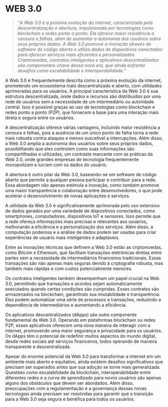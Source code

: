 # WEB 3.0

>"*A Web 3.0 é a próxima evolução da internet, caracterizada pela descentralização e abertura, impulsionada por tecnologias como blockchain e redes ponto a ponto. Ela oferece maior resistência a censura e falhas, além de aumentar a autonomia dos usuários sobre seus próprios dados. A Web 3.0 promove a inovação através de software de código aberto e utiliza dados de dispositivos conectados para oferecer serviços mais eficientes e personalizados. Criptomoedas, contratos inteligentes e aplicativos descentralizados são componentes-chave dessa nova era, que ainda enfrenta desafios como escalabilidade e interoperabilidade.*"

A Web 3.0 é frequentemente descrita como a próxima evolução da internet, prometendo um ecossistema mais descentralizado e aberto, com utilidades aprimoradas para os usuários. A principal característica da Web 3.0 é sua estrutura descentralizada, onde dados e recursos são distribuídos por uma rede de usuários sem a necessidade de um intermediário ou autoridade central. Isso é possível graças ao uso de tecnologias como blockchain e redes ponto a ponto (P2P), que fornecem a base para uma interação mais direta e segura entre os usuários.

A descentralização oferece várias vantagens, incluindo maior resistência a censura e falhas, pois a ausência de um único ponto de falha torna a rede mais robusta contra ataques e menos suscetível a interrupções. Além disso, a Web 3.0 amplia a autonomia dos usuários sobre seus próprios dados, possibilitando que eles controlem como suas informações são compartilhadas e utilizadas, um contraste marcante com as práticas da Web 2.0, onde grandes empresas de tecnologia frequentemente monopolizam e lucram com os dados do usuário.

A abertura é outro pilar da Web 3.0, baseando-se em software de código aberto que permite a qualquer pessoa participar e contribuir para a rede. Essa abordagem não apenas estimula a inovação, como também promove uma maior transparência e colaboração entre desenvolvedores, o que pode acelerar o desenvolvimento de novas aplicações e serviços.

A utilidade da Web 3.0 é significativamente aprimorada pelo uso extensivo de dados gerados por uma variedade de dispositivos conectados, como smartphones, computadores, dispositivos IoT e sensores. Isso permite que a rede ofereça informações mais precisas e relevantes aos usuários, melhorando a eficiência e a personalização dos serviços. Além disso, a computação poderosa e a análise de dados podem ser usadas para criar experiências de usuário mais inteligentes e adaptáveis.

Entre as inovações técnicas que definem a Web 3.0 estão as criptomoedas, como Bitcoin e Ethereum, que facilitam transações eletrônicas diretas entre partes sem a necessidade de intermediários financeiros tradicionais. Essas transações são não apenas mais seguras devido à criptografia robusta, mas também mais rápidas e com custos potencialmente menores.

Os contratos inteligentes também desempenham um papel crucial na Web 3.0, permitindo que transações e acordos sejam automaticamente executados quando certas condições são cumpridas. Esses contratos são armazenados na blockchain, garantindo sua imutabilidade e transparência. Eles podem automatizar uma série de processos e transações, reduzindo a dependência de intermediários e aumentando a eficiência.

Os aplicativos descentralizados (dApps) são outro componente fundamental da Web 3.0. Operando em plataformas blockchain ou redes P2P, esses aplicativos oferecem uma nova maneira de interagir com a internet, promovendo uma maior segurança e privacidade para os usuários. Os dApps têm o potencial de redefinir muitos aspectos do mundo digital, desde redes sociais até serviços financeiros, todos operando de maneira transparente e descentralizada.

Apesar do enorme potencial da Web 3.0 para transformar a internet em um ambiente mais aberto e equitativo, ainda existem desafios significativos que precisam ser superados antes que sua adoção se torne mais generalizada. Questões como escalabilidade da blockchain, interoperabilidade entre diferentes redes e a curva de aprendizado para novos usuários são apenas alguns dos obstáculos que devem ser abordados. Além disso, preocupações com a regulamentação e a governança dessas novas tecnologias ainda precisam ser resolvidas para garantir que a transição para a Web 3.0 seja segura e benéfica para todos os usuários.
